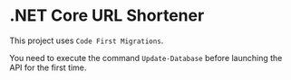 # .NET Core URL Shortener 

This project uses `Code First Migrations`.

You need to execute the command `Update-Database` before launching the API for the first time.